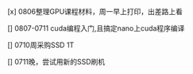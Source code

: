 [x] 0806整理GPU课程材料，周一早上打印，出差路上看

[] 0807-0711 cuda编程入门,且搞定nano上cuda程序编译

[] 0710周采购SSD 1T

[] 0711晚，尝试用新的SSD刷机


